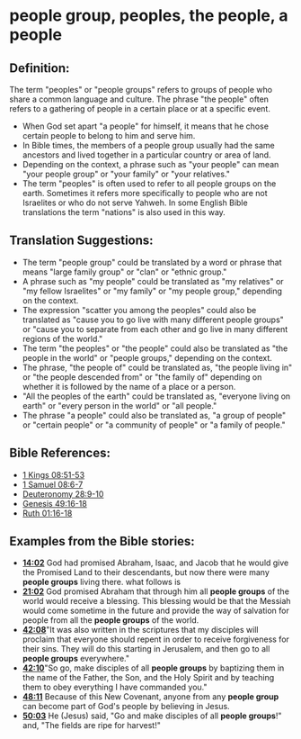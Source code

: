 # people group, peoples, the people, a people #

## Definition: ##

The term "peoples" or "people groups" refers to groups of people who share a common language and culture. The phrase "the people" often refers to a gathering of people in a certain place or at a specific event.

* When God set apart "a people" for himself, it means that he chose certain people to belong to him and serve him.
* In Bible times, the members of a people group usually had the same ancestors and lived together in a particular country or area of land.
* Depending on the context, a phrase such as "your people" can mean "your people group" or "your family" or "your relatives."
* The term "peoples" is often used to refer to all people groups on the earth. Sometimes it refers more specifically to people who are not Israelites or who do not serve Yahweh. In some English Bible translations the term "nations" is also used in this way.

## Translation Suggestions: ##

* The term "people group" could be translated by a word or phrase that means "large family group" or "clan" or "ethnic group."
* A phrase such as "my people" could be translated as "my relatives" or "my fellow Israelites" or "my family" or "my people group," depending on the context.
* The expression "scatter you among the peoples" could also be translated as "cause you to go live with many different people groups" or "cause you to separate from each other and go live in many different regions of the world."
* The term "the peoples" or "the people" could also be translated as "the people in the world" or "people groups," depending on the context.
* The phrase, "the people of" could be translated as, "the people living in" or "the people descended from" or "the family of" depending on whether it is followed by the name of a place or a person.
* "All the peoples of the earth" could be translated as, "everyone living on earth" or "every person in the world" or "all people."
* The phrase "a people" could also be translated as, "a group of people" or "certain people" or "a community of people" or "a family of people."



## Bible References: ##

* [1 Kings 08:51-53](en/tn/1ki/help/08/51)
* [1 Samuel 08:6-7](en/tn/1sa/help/08/06)
* [Deuteronomy 28:9-10](en/tn/deu/help/28/09)
* [Genesis 49:16-18](en/tn/gen/help/49/16)
* [Ruth 01:16-18](en/tn/rut/help/01/16)

## Examples from the Bible stories: ##

* __[14:02](en/tn/obs/help/14/02)__ God had promised Abraham, Isaac, and Jacob that he would give the Promised Land to their descendants, but now there were many __people groups__  living there. what follows is
* __[21:02](en/tn/obs/help/21/02)__ God promised Abraham that through him all __people groups__  of the world would receive a blessing. This blessing would be that the Messiah would come sometime in the future and provide the way of salvation for people from all the __people groups__  of the world.
* __[42:08](en/tn/obs/help/42/08)__"It was also written in the scriptures that my disciples will proclaim that everyone should repent in order to receive forgiveness for their sins. They will do this starting in Jerusalem, and then go to all __people groups__  everywhere."
* __[42:10](en/tn/obs/help/42/10)__"So go, make disciples of all __people groups__  by baptizing them in the name of the Father, the Son, and the Holy Spirit and by teaching them to obey everything I have commanded you."
* __[48:11](en/tn/obs/help/48/11)__ Because of this New Covenant, anyone from any __people group__  can become part of God's people by believing in Jesus.
* __[50:03](en/tn/obs/help/50/03)__ He (Jesus) said, "Go and make disciples of all __people groups__!" and, "The fields are ripe for harvest!"